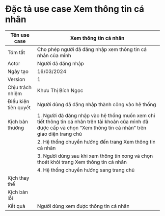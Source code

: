 # Đặc tả use case Xem thông tin cá nhân

| Tên use case | Xem thông tin cá nhân |
| --- | ----- |
| Tóm tắt | Cho phép người đã đăng nhập xem thông tin cá nhân của mình |
| Actor | Người đã đăng nhập |
| Ngày tạo | 16/03/2024 |
| Version | 1 |
| Chịu trách nhiệm | Khưu Thị Bích Ngọc |
| Điều kiện tiên quyết | Người dùng đã đăng nhập thành công vào hệ thống |   
| Kịch bản thường | 1. Người đã đăng nhập vào hệ thống muốn xem chi tiết thông tin cá nhân trên tài khoản của mình đã được cấp và chọn “Xem thông tin cá nhân” trên giao diện trang chủ |
| | 2. Hệ thống chuyển hướng đến trang Xem thông tin cá nhân | 
| | 3. Người dùng sau khi xem thông tin xong và chọn thoát khỏi trang Xem thông tin cá nhân | 
| | 4. Hệ thống chuyển hướng sang trang chủ | 
| Kịch thay thế | |
| Kịch bản lỗi | |
| Kết quả | Người dùng xem được thông tin cá nhân |
